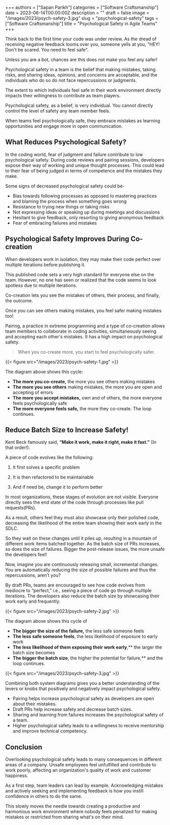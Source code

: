 +++
authors = ["Sapan Parikh"]
categories = ["Software Craftsmanship"]
date = 2023-06-14T00:00:00Z
description = ""
draft = false
image = "/images/2023/psych-safety-3.jpg"
slug = "psychological-safety"
tags = ["Software Craftsmanship"]
title = "Psychological Safety in Agile Teams"
+++

Think back to the first time your code was under review. As the dread of receiving negative feedback looms over you, someone yells at you, "HEY! Don't be scared. You need to feel safe". 

Unless you are a bot, chances are this does not make you feel any safer!

Psychological safety in a team is the belief that making mistakes, taking risks, and sharing ideas, opinions, and concerns are acceptable, and the individuals who do so do not face repercussions or judgments.

The extent to which individuals feel safe in their work environment directly impacts their willingness to contribute as team players. 

Psychological safety, as a belief, is very individual. You cannot directly control the level of safety any team member feels. 

When teams feel psychologically safe, they embrace mistakes as learning opportunities and engage more in open communication. 
## What Reduces Psychological Safety?

In the coding world, fear of judgment and failure contribute to low psychological safety. During code reviews and pairing sessions, developers expose their way of working and unique thought processes. This could lead to their fear of being judged in terms of competence and the mistakes they make.

Some signs of decreased psychological safety could be-

- Bias towards following processes as opposed to mastering practices and blaming the process when something goes wrong
- Resistance to trying new things or taking risks
- Not expressing ideas or speaking up during meetings and discussions
- Hesitant to give feedback, only resorting to giving anonymous feedback
- Fear of embracing failures and mistakes

## Psychological Safety Improves During Co-creation

When developers work in isolation, they may make their code perfect over multiple iterations before publishing it. 

This published code sets a very high standard for everyone else on the team. However, no one has seen or realized that the code seems to look spotless due to multiple iterations.

Co-creation lets you see the mistakes of others, their process, and finally, the outcome.

Once you can see others making mistakes, you feel safer making mistakes too!

Pairing, a practice in extreme programming and a type of co-creation allows team members to collaborate in coding activities, simultaneously seeing and accepting each other's mistakes. It has a high impact on psychological safety. 

>  When you co-create more, you start to feel psychologically safer. 

{{< figure src="/images/2023/psych-safety-1.jpg" >}}

The diagram above shows this cycle:

- **The more you co-create,** the more you see others making mistakes
- **The more you see others** making mistakes, the more you are open and accepting of errors
- **The more you accept mistakes,** own and of others, the more everyone feels psychologically safe
- **The more everyone feels safe,** the more they co-create. The loop continues.


## Reduce Batch Size to Increase Safety!

Kent Beck famously said, **“Make it work, make it right, make it fast.”** (In that order!).

A piece of code evolves like the following:

1. It first solves a specific problem

1. It is then refactored to be maintainable

1. And if need be, change it to perform better 

In most organizations, these stages of evolution are not visible. Everyone directly sees the end state of the code through processes like pull requests(PRs).

As a result, others feel they must also showcase only their polished code, decreasing the likelihood of the entire team showing their work early in the SDLC.

So they wait on these changes until it piles up, resulting in a mountain of different work items batched together. As the batch size of PRs increases, so does the size of failures. Bigger the post-release issues, the more unsafe the developers feel! 

Now, imagine you are continuously releasing small, incremental changes. You are automatically reducing the size of possible failures and thus the repercussions, aren’t you?

By draft PRs, teams are encouraged to see how code evolves from mediocre to “perfect,” i.e., seeing a piece of code go through multiple iterations. The developers also reduce the batch size by showcasing their work early and frequently.

{{< figure src="/images/2023/psych-safety-2.jpg" >}}


The diagram above shows this cycle of

- **The bigger the size of the failure,** the less safe someone feels
- **The less safe someone feels**, the less likelihood of exposure to early work
- **The less likelihood of them exposing their work early**,** the larger the batch size becomes 
- **The bigger the batch size**, the higher the potential for failure,** and the loop continues.




{{< figure src="/images/2023/psych-safety-3.jpg" >}}

Combining both system diagrams gives you a better understanding of the levers or knobs that positively and negatively impact psychological safety.

- Pairing helps increase psychological safety as developers are open about their mistakes. 
- Draft PRs help increase safety and decrease batch sizes.
- Sharing and learning from failures increases the psychological safety of a team. 
- Higher psychological safety leads to a willingness to receive mentorship and improve technical competency.

## Conclusion
Overlooking psychological safety leads to many consequences in different areas of a company. Unsafe employees feel unfulfilled and contribute to work poorly, affecting an organization's quality of work and customer happiness. 

As a first step, team leaders can lead by example. Acknowledging mistakes and actively seeking and implementing feedback is how you instill confidence in others to do the same. 

This slowly moves the needle towards creating a productive and harmonious work environment where nobody feels penalized for making mistakes or restricted from sharing what's on their mind. 

